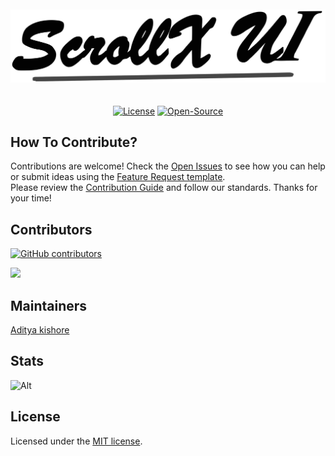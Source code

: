 <div align="center">
	<br>
	<br>
    <picture>
      <source media="(prefers-color-scheme: light)" srcset="src/svg/Darkscrollx.svg">
      <source media="(prefers-color-scheme: dark)" srcset="src/svg/Lightscrollx.svg">
      <img src="src/svg/Darkscrollx.svg" alt="ScrollX UI logo" width="1000">
    </picture>
	<br>
	<br>
</div>
<br />

<div align="center">
  <a href="https://github.com/Adityakishore0/ScrollX-UI/blob/main/LICENSE.md"><img alt="License" src="https://img.shields.io/badge/License-MIT-red.svg"></a>
  <a href="https://github.com/Adityakishore0/ScrollX-UI/blob/main/CONTRIBUTING.md"><img alt="Open-Source" src="https://img.shields.io/badge/Open-Source-red.svg"></a>
</div>

## How To Contribute?

Contributions are welcome! Check the [Open Issues](https://github.com/Adityakishore0/ScrollX-UI/issues) to see how you can help or submit ideas using the [Feature Request template](https://github.com/Adityakishore0/ScrollX-UI/issues/new?template=2-feature-request.yml).</br>
Please review the [Contribution Guide](https://github.com/Adityakishore0/ScrollX-UI/blob/main/CONTRIBUTING.md) and follow our standards. Thanks for your time!

## Contributors

[![GitHub contributors](https://img.shields.io/github/contributors/Adityakishore0/ScrollX-UI)](https://github.com/Adityakishore0/ScrollX-UI/graphs/contributors)

<a href="https://github.com/Adityakishore0/ScrollX-UI/graphs/contributors">  
  <img src="https://contrib.rocks/image?repo=Adityakishore0/ScrollX-UI&random=476" />  
</a>  
  
  
## Maintainers

[Aditya kishore](https://github.com/Adityakishore0)

## Stats

![Alt](https://repobeats.axiom.co/api/embed/15619c3dbdb1173fd11f6c159b23c8d684e88370.svg "Repobeats analytics image")

## License

Licensed under the [MIT license](https://github.com/Adityakishore0/ScrollX-UI/blob/main/LICENSE.md).
